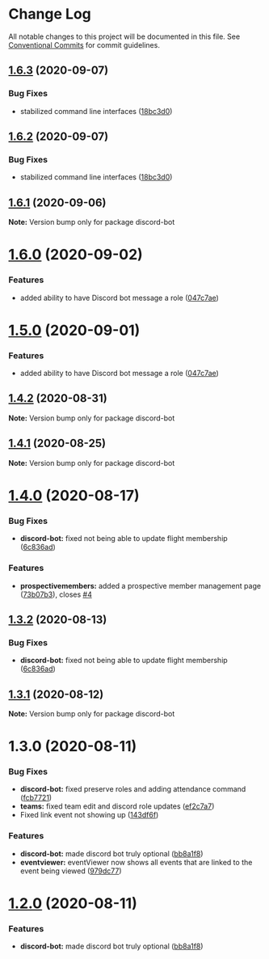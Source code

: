 # Change Log

All notable changes to this project will be documented in this file.
See [Conventional Commits](https://conventionalcommits.org) for commit guidelines.

## [1.6.3](http://github.com//cap-md089/evmplus-v6/compare/discord-bot@1.4.0...discord-bot@1.6.3) (2020-09-07)

### Bug Fixes

-   stabilized command line interfaces ([18bc3d0](http://github.com//cap-md089/evmplus-v6/commit/18bc3d0ec4e351c63fe900f51ae5de0cf92e361e))

## [1.6.2](http://github.com//cap-md089/evmplus-v6/compare/discord-bot@1.4.0...discord-bot@1.6.2) (2020-09-07)

### Bug Fixes

-   stabilized command line interfaces ([18bc3d0](http://github.com//cap-md089/evmplus-v6/commit/18bc3d0ec4e351c63fe900f51ae5de0cf92e361e))

## [1.6.1](http://github.com//cap-md089/evmplus-v6/compare/discord-bot@1.4.0...discord-bot@1.6.1) (2020-09-06)

**Note:** Version bump only for package discord-bot

# [1.6.0](http://github.com//cap-md089/evmplus-v6/compare/discord-bot@1.4.0...discord-bot@1.6.0) (2020-09-02)

### Features

-   added ability to have Discord bot message a role ([047c7ae](http://github.com//cap-md089/evmplus-v6/commit/047c7ae876e2cac7e52b4466e013a7e1d1a70c9a))

# [1.5.0](http://github.com//cap-md089/evmplus-v6/compare/discord-bot@1.4.0...discord-bot@1.5.0) (2020-09-01)

### Features

-   added ability to have Discord bot message a role ([047c7ae](http://github.com//cap-md089/evmplus-v6/commit/047c7ae876e2cac7e52b4466e013a7e1d1a70c9a))

## [1.4.2](http://github.com//cap-md089/evmplus-v6/compare/discord-bot@1.4.0...discord-bot@1.4.2) (2020-08-31)

**Note:** Version bump only for package discord-bot

## [1.4.1](http://github.com//cap-md089/evmplus-v6/compare/discord-bot@1.4.0...discord-bot@1.4.1) (2020-08-25)

**Note:** Version bump only for package discord-bot

# [1.4.0](http://github.com//cap-md089/evmplus-v6/compare/discord-bot@1.3.1...discord-bot@1.4.0) (2020-08-17)

### Bug Fixes

-   **discord-bot:** fixed not being able to update flight membership ([6c836ad](http://github.com//cap-md089/evmplus-v6/commit/6c836ad9e0d98ab99d8af5bd855972fdcb644c12))

### Features

-   **prospectivemembers:** added a prospective member management page ([73b07b3](http://github.com//cap-md089/evmplus-v6/commit/73b07b3b9077ba52e82849a97463225c4a68154d)), closes [#4](http://github.com//cap-md089/evmplus-v6/issues/4)

## [1.3.2](http://github.com//cap-md089/evmplus-v6/compare/discord-bot@1.3.1...discord-bot@1.3.2) (2020-08-13)

### Bug Fixes

-   **discord-bot:** fixed not being able to update flight membership ([6c836ad](http://github.com//cap-md089/evmplus-v6/commit/6c836ad9e0d98ab99d8af5bd855972fdcb644c12))

## [1.3.1](http://github.com//cap-md089/evmplus-v6/compare/discord-bot@1.3.0...discord-bot@1.3.1) (2020-08-12)

**Note:** Version bump only for package discord-bot

# 1.3.0 (2020-08-11)

### Bug Fixes

-   **discord-bot:** fixed preserve roles and adding attendance command ([fcb7721](http://github.com//cap-md089/evmplus-v6/commit/fcb7721dfec7a1c87a07ed74ddc63af89bf70310))
-   **teams:** fixed team edit and discord role updates ([ef2c7a7](http://github.com//cap-md089/evmplus-v6/commit/ef2c7a78ddb3d9b8155218eb9540fbdd820e240c))
-   Fixed link event not showing up ([143df6f](http://github.com//cap-md089/evmplus-v6/commit/143df6f6daaf7975fff3e58c68c888a226d8b31a))

### Features

-   **discord-bot:** made discord bot truly optional ([bb8a1f8](http://github.com//cap-md089/evmplus-v6/commit/bb8a1f8e6a5d5b1156141fc1ac5925711fe94bcd))
-   **eventviewer:** eventViewer now shows all events that are linked to the event being viewed ([979dc77](http://github.com//cap-md089/evmplus-v6/commit/979dc771ed2b4ce4c652536ea589c0c1de64d3ac))

# [1.2.0](http://github.com//cap-md089/evmplus-v6/compare/discord-bot@1.1.1...discord-bot@1.2.0) (2020-08-11)

### Features

-   **discord-bot:** made discord bot truly optional ([bb8a1f8](http://github.com//cap-md089/evmplus-v6/commit/bb8a1f8e6a5d5b1156141fc1ac5925711fe94bcd))
